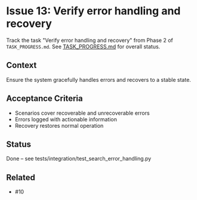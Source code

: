 # Issue 13: Verify error handling and recovery

Track the task "Verify error handling and recovery" from Phase 2 of `TASK_PROGRESS.md`.
See [TASK_PROGRESS.md](../TASK_PROGRESS.md) for overall status.

## Context
Ensure the system gracefully handles errors and recovers to a stable
state.

## Acceptance Criteria
- Scenarios cover recoverable and unrecoverable errors
- Errors logged with actionable information
- Recovery restores normal operation

## Status
Done – see tests/integration/test_search_error_handling.py

## Related
- #10
